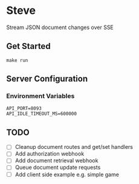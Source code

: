 # Steve
Stream JSON document changes over SSE

## Get Started
```
make run
```
## Server Configuration

### Environment Variables
```
API_PORT=8093
API_IDLE_TIMEOUT_MS=600000
```
## TODO
- [ ] Cleanup document routes and get/set handlers
- [ ] Add authorization webhook
- [ ] Add document retrieval webhook
- [ ] Queue document update requests
- [ ] Add client side example e.g. simple game
